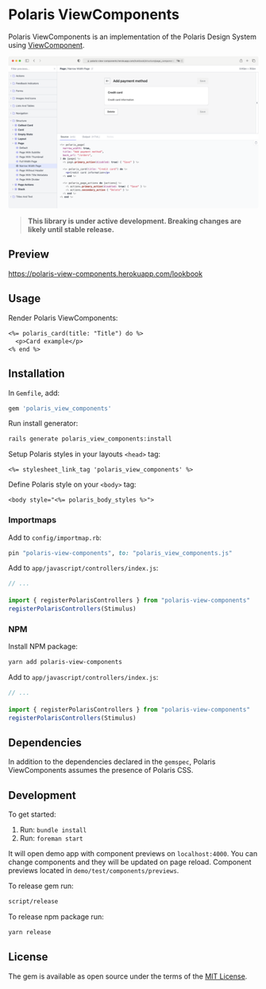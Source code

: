 # Polaris ViewComponents

Polaris ViewComponents is an implementation of the Polaris Design System using [ViewComponent](https://github.com/github/view_component).

![Polaris ViewComponents](.github/assets/preview.png)

> **This library is under active development. Breaking changes are likely until stable release.**

## Preview

https://polaris-view-components.herokuapp.com/lookbook

## Usage

Render Polaris ViewComponents:

```erb
<%= polaris_card(title: "Title") do %>
  <p>Card example</p>
<% end %>
```

## Installation

In `Gemfile`, add:

```ruby
gem 'polaris_view_components'
```

Run install generator:
```bash
rails generate polaris_view_components:install
```

Setup Polaris styles in your layouts `<head>` tag:

```erb
<%= stylesheet_link_tag 'polaris_view_components' %>
```

Define Polaris style on your `<body>` tag:

```erb
<body style="<%= polaris_body_styles %>">
```

### Importmaps

Add to `config/importmap.rb`:

```rb
pin "polaris-view-components", to: "polaris_view_components.js"
```

Add to `app/javascript/controllers/index.js`:
```javascript
// ...

import { registerPolarisControllers } from "polaris-view-components"
registerPolarisControllers(Stimulus)
```

### NPM

Install NPM package:
```bash
yarn add polaris-view-components
```

Add to `app/javascript/controllers/index.js`:
```javascript
// ...

import { registerPolarisControllers } from "polaris-view-components"
registerPolarisControllers(Stimulus)
```

## Dependencies

In addition to the dependencies declared in the `gemspec`, Polaris ViewComponents assumes the presence of Polaris CSS.

## Development

To get started:

1. Run: `bundle install`
2. Run: `foreman start`

It will open demo app with component previews on `localhost:4000`. You can change components and they will be updated on page reload. Component previews located in `demo/test/components/previews`.

To release gem run:
```bash
script/release
```

To release npm package run:
```bash
yarn release
```

## License

The gem is available as open source under the terms of the [MIT License](https://opensource.org/licenses/MIT).
